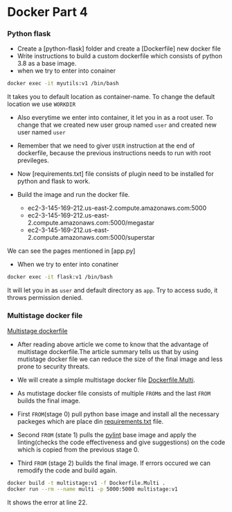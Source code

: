 # Docker Part 4 

### Python flask
* Create a [python-flask] folder and create a [Dockerfile] new docker file 
* Write instructions to build a custom dockerfile which consists of python 3.8 as a base image.
* when we try to enter into conainer
```bash
docker exec -it myutils:v1 /bin/bash
```

It takes you to default location as container-name. To change the default location we use `WORKDIR` 

* Also everytime we enter into container, it let you in as a root user. To change that we created new user group named `user`  and created new user named `user`

* Remember that we need to giver `USER` instruction at the end of dockerfile, because the previous instructions needs to run with root previleges.

* Now [requirements.txt] file consists of plugin need to be installed for python and flask to work.

* Build the image and run the docker file. 
    - ec2-3-145-169-212.us-east-2.compute.amazonaws.com:5000 
    - ec2-3-145-169-212.us-east-2.compute.amazonaws.com:5000/megastar
    - ec2-3-145-169-212.us-east-2.compute.amazonaws.com:5000/superstar

We can see the pages mentioned in [app.py]


* When we try to enter into conatiner
```bash
docker exec -it flask:v1 /bin/bash
```

It will let you in as `user` and default directory as `app`. Try to access sudo, it throws permission denied.

### Multistage docker file
[Multistage dockerfile](https://earthly.dev/blog/docker-multistage/)

* After reading above article we come to know that the advantage of multistage dockerfile.The article summary tells us that by using mutistage docker file we can reduce the size of the final image and less prone to security threats.

* We will create a simple multistage docker file [Dockerfile.Multi](https://github.com/ModernVishwamithra/DevOps/blob/main/Docker/python-flask/Dockerfile.Multi). 

* As mutistage docker file consists of multiple `FROM`s and the last `FROM` builds the final image. 
* First `FROM`(stage 0) pull python base image and install all the necessary packeges which are place din [requirements.txt](https://github.com/ModernVishwamithra/DevOps/blob/main/Docker/python-flask/requirements.txt) file.

* Second `FROM` (state 1) pulls the [pylint](https://hub.docker.com/r/cytopia/pylint) base image and apply the linting(checks the code effectiveness and give suggestions) on the code which is copied from the previous stage 0.

* Third `FROM` (stage 2) builds the final image. If errors occured we can remodify the code and build again.

```bash
docker build -t multistage:v1 -f Dockerfile.Multi .
docker run --rm --name multi -p 5000:5000 multistage:v1
```
It shows the error at line 22.